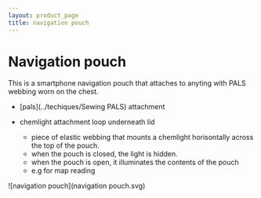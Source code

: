 ```yaml
---
layout: product_page
title: navigation pouch
---
```


# Navigation pouch

This is a smartphone navigation pouch that attaches to anyting with PALS webbing worn on the chest.

- [pals](../techiques/Sewing PALS) attachment

- chemlight attachment loop underneath lid
    - piece of elastic webbing that mounts a chemlight horisontally across the top of the pouch.
    - when the pouch is closed, the light is hidden.
    - when the pouch is open, it illuminates the contents of the pouch
    - e.g for map reading


![navigation pouch](navigation pouch.svg)
